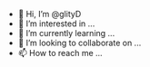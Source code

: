 - 👋 Hi, I’m @glityD
- 👀 I’m interested in ...
- 🌱 I’m currently learning ...
- 💞️ I’m looking to collaborate on ...
- 📫 How to reach me ...

<!---
glityD/glityD is a ✨ special ✨ repository because its `README.md` (this file) appears on your GitHub profile.
You can click the Preview link to take a look at your changes.
--->

